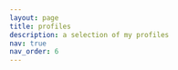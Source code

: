 ```yaml
---
layout: page
title: profiles
description: a selection of my profiles
nav: true
nav_order: 6
---
```

